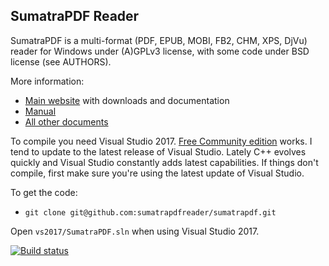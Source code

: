 ## SumatraPDF Reader

SumatraPDF is a multi-format (PDF, EPUB, MOBI, FB2, CHM, XPS, DjVu) reader
for Windows under (A)GPLv3 license, with some code under BSD license (see
AUTHORS).

More information:
* [Main website](http://www.sumatrapdfreader.org) with downloads and documentation
* [Manual](https://www.sumatrapdfreader.org/manual.html)
* [All other documents](https://www.sumatrapdfreader.org/docs/SumatraPDF-documentation-fed36a5624d443fe9f7be0e410ecd715.html)

To compile you need Visual Studio 2017. [Free Community edition](https://www.visualstudio.com/vs/community/) works.
I tend to update to the latest release of Visual Studio. Lately C++ evolves quickly
and Visual Studio constantly adds latest capabilities. If things don't compile,
first make sure you're using the latest update of Visual Studio.

To get the code:
* `git clone git@github.com:sumatrapdfreader/sumatrapdf.git`

Open `vs2017/SumatraPDF.sln` when using Visual Studio 2017.

[![Build status](https://ci.appveyor.com/api/projects/status/tesjtgmpy26uf8p7?svg=true)](https://ci.appveyor.com/project/kjk/sumatrapdf)
